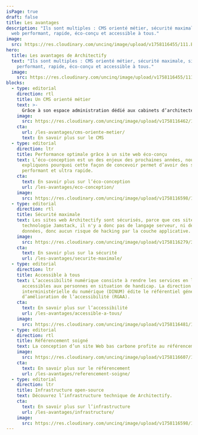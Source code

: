 ```yaml
---
isPage: true
draft: false
title: Les avantages
description: "Ils sont multiples : CMS orienté métier, sécurité maximale, site
  web performant, rapide, éco-conçu et accessible à tous."
image:
  src: https://res.cloudinary.com/uncinq/image/upload/v1758116455/111.Business-plan_vozhtx.svg
hero:
  title: Les avantages de Architectify
  text: "Ils sont multiples : CMS orienté métier, sécurité maximale, site web
    performant, rapide, éco-conçu et accessible à tous."
  image:
    src: https://res.cloudinary.com/uncinq/image/upload/v1758116455/111.Business-plan_vozhtx.svg
blocks:
  - type: editorial
    direction: rtl
    title: Un CMS orienté métier
    text: >-
      Grâce à son espace administration dédié aux cabinets d’architectes, la mise à jour de contenu est facilité.
    image:
      src: https://res.cloudinary.com/uncinq/image/upload/v1758116462/123.Website-builder_phc3b0.svg
    cta:
      url: /les-avantages/cms-oriente-metier/
      text: En savoir plus sur le CMS
  - type: editorial
    direction: ltr
    title: Performance optimale grâce à un site web éco-conçu
    text: L’éco-conception est un des enjeux des prochaines années, nous vous
      expliquons pourquoi cette façon de concevoir permet d’avoir des sites web
      performant et ultra rapide.
    cta:
      text: En savoir plus sur l’éco-conception
      url: /les-avantages/eco-conception/
    image:
      src: https://res.cloudinary.com/uncinq/image/upload/v1758116598/179.Planet_kydicb.svg
  - type: editorial
    direction: rtl
    title: Sécurité maximale
    text: Les sites web Architectify sont sécurisés, parce que ces sites utilisent la
      technologie Jamstack, il n'y a donc pas de langage serveur, ni de base de
      données, donc aucun risque de hacking par la couche applicative.
    image:
      src: https://res.cloudinary.com/uncinq/image/upload/v1758116279/37.Password_hpkt9h.svg
    cta:
      text: En savoir plus sur la sécurité
      url: /les-avantages/securite-maximale/
  - type: editorial
    direction: ltr
    title: Accessible à tous
    text: L’accessibilité numérique consiste à rendre les services en ligne
      accessibles aux personnes en situation de handicap. La direction
      interministérielle du numérique (DINUM) édite le référentiel général
      d’amélioration de l’accessibilité (RGAA).
    cta:
      text: En savoir plus sur l’accessibilité
      url: /les-avantages/accessible-a-tous/
    image:
      src: https://res.cloudinary.com/uncinq/image/upload/v1758116481/150.Cubes_llpfto.svg
  - type: editorial
    direction: rtl
    title: Référencement soigné
    text: La conception d’un site Web bas carbone profite au référencement. Google favorise un site Web bien conçu et rapide.
    image:
      src: https://res.cloudinary.com/uncinq/image/upload/v1758116607/190.Not-Found_rgx45o.svg
    cta:
      text: En savoir plus sur le référencement
      url: /les-avantages/referencement-soigne/
  - type: editorial
    direction: ltr
    title: Infrastructure open-source
    text: Découvrez l’infrastructure technique de Architectify.
    cta:
      text: En savoir plus sur l’infrastructure
      url: /les-avantages/infrastructure/
    image:
      src: https://res.cloudinary.com/uncinq/image/upload/v1758116598/181.Nodes_vgmgrr.svg
---
```

